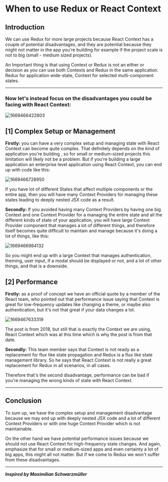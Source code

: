 # When to use Redux or React Context
## Introduction
We can use Redux for more large projects because React Context has a couple of potential disadvantages, and they are potential because they might not matter in the app you're building for example if the project scale is not to big (small - medium sized projects).


An Important thing is that using Context or Redux is not an either or decision as you can use both Contexts and Redux in the same application. Redux for application wide-state, Context for selected multi-component states.

---

### Now let's instead focus on the disadvantages you could be facing with React Context:
![1669466422803](https://user-images.githubusercontent.com/61433385/205170739-32f142da-e3e5-4366-badc-aaf029739144.png)

## [1] Complex Setup or Management
**Firstly:** you can have a very complex setup and managing state with React Context can become quite complex. That definitely depends on the kind of application you're building , so for small or medium-sized projects this limitation will likely not be a problem.
But if you're building a large application an enterprise level application using React Context, you can end up with code like this:

![1669466728950](https://user-images.githubusercontent.com/61433385/205171566-560b2f01-2f6e-4088-8009-a4f8bc0a1166.png)

If you have lot of different States that affect multiple components or the entire app, then you will have many Context Providers for managing these states leading to deeply nested JSX code as a result.


**Secondly:** If you avoided having many Context Providers by having one big Context and one Context Provider for a managing the entire state and all the different kinds of state of your application, you will have large Context Provider component that manages a lot of different things, and therefore itself becomes quite difficult to maintain and manage because it's doing a lot of things, like this:

![1669466984132](https://user-images.githubusercontent.com/61433385/205171785-9c2f803f-f4cf-4b64-aded-9c18e5950052.png)

So you might end up with a large Context that manages authentication, theming, user input, if a modal should be displayed or not, and a lot of other things, and that is a downside.



## [2] Performance
**Firstly:** as a proof of concept we have an official quote by a member of the React team, who pointed out that performance issue saying that Context is great for low-frequency updates like changing a theme, or maybe also authentication, but it's not that great if your data changes a lot.

![1669467633319](https://user-images.githubusercontent.com/61433385/205171565-6311556e-f2f7-4d78-aeca-c187ed6e7918.png)

The post is from 2018, but still that is exactly the Context we are using, React Context which was at this time which is why the post is from that date.

**Secondly:** This team member says that Context is not ready as a replacement for flux like state propagation and Redux is a flux like state management library. So he says that React Context is not really a great replacement for Redux in all scenarios, in all cases.

Therefore that's the second disadvantage, performance can be bad if you're managing the wrong kinds of state with React Context.

---
## Conclusion
To sum up, we have the complex setup and management disadvantage because we may end up with deeply nested JSX code and a lot of different Context Providers or with one huge Context Provider which is not maintainable.

On the other hand we have potential performance issues because we should not use React Context for high-frequency state changes. And again, emphasize that for small or medium-sized apps and even certainty a lot of big apps, this might all not matter. But if we come to Redux we won't suffer from these disadvantages.

---

***Inspired by Maximilian Schwarzmüller***
